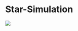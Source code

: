 # Star-Simulation
<img src="https://user-images.githubusercontent.com/96903120/161843505-98fcf8c5-40bf-4ddd-811d-c4fdb1f65579.PNG">
